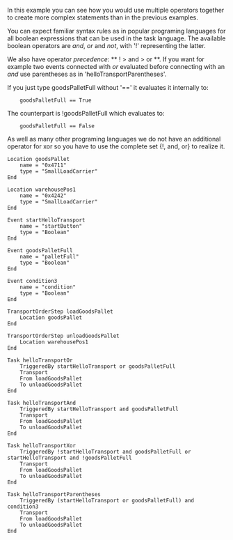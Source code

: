 In this example you can see how you would use multiple operators together to create more complex statements than in the previous examples.

You can expect familiar syntax rules as in popular programing languages for all boolean expressions that can be used in the task language. The available boolean operators are *and*, *or* and *not*, with '!' representing the latter.

We also have operator *precedence*: ** ! > and > or **. If you want for example two events connected with *or* evaluated before connecting with an *and* use parentheses as in 'helloTransportParentheses'.

If you just type goodsPalletFull without '==' it evaluates it internally to:

```text
    goodsPalletFull == True
```

The counterpart is !goodsPalletFull which evaluates to:

```text
    goodsPalletFull == False
```

As well as many other programing languages we do not have an additional operator for xor so you have to use the complete set {!, and, or} to realize it.

```text
Location goodsPallet
    name = "0x4711"
    type = "SmallLoadCarrier"
End

Location warehousePos1
    name = "0x4242"
    type = "SmallLoadCarrier"
End

Event startHelloTransport
    name = "startButton"
    type = "Boolean"
End

Event goodsPalletFull
    name = "palletFull"
    type = "Boolean"
End

Event condition3
    name = "condition"
    type = "Boolean"
End

TransportOrderStep loadGoodsPallet
    Location goodsPallet
End

TransportOrderStep unloadGoodsPallet
    Location warehousePos1
End

Task helloTransportOr
    TriggeredBy startHelloTransport or goodsPalletFull
    Transport
    From loadGoodsPallet
    To unloadGoodsPallet
End

Task helloTransportAnd
    TriggeredBy startHelloTransport and goodsPalletFull
    Transport
    From loadGoodsPallet
    To unloadGoodsPallet
End

Task helloTransportXor
    TriggeredBy !startHelloTransport and goodsPalletFull or startHelloTransport and !goodsPalletFull
    Transport
    From loadGoodsPallet
    To unloadGoodsPallet
End

Task helloTransportParentheses
    TriggeredBy (startHelloTransport or goodsPalletFull) and condition3
    Transport
    From loadGoodsPallet
    To unloadGoodsPallet
End
```

